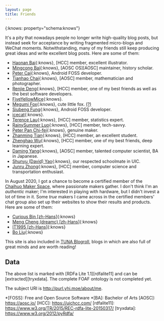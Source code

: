 ```yaml
---
layout: page
title: Friends
---
```


{:knows: property="schema:knows"}
<div resource="http://purl.yhi.moe/about/me" typeof="schema:Person" markdown="1">

It's a pity that nowadays people no longer write high-quality blog posts, but instead seek for acceptance by writing fragmented micro-blogs and WeChat moments. Notwithstanding, many of my friends still keep producing great ideas and write excellent blog posts. Here are some of them:

- [Haonan Bai](https://hoshimi.cn){:knows}, [HCC] member, excellent illustrator.
- [Mingcong Bai](https://mingcongbai.wtf){:knows}, [AOSC OS][AOSC] maintainer, history scholar.
- [Peter Cai](https://en.typeblog.net){:knows}, Android FOSS developer.
- [Tianhao Chai](https://cth451.me){:knows}, [AOSC] member, mathematician and photographer.
- [Renjie Deng](https://www.drjchn.com){:knows}, [HCC] member, one of my best friends as well as the best software developers.
- [FiveYellowMice](https://fiveyellowmice.com){:knows}.
- [Megumi Fox](https://blog.megumifox.com){:knows}, cute little fox. [(?)](https://blog.megumifox.com/public/about)
- [Siubeng Fung](https://feng.moe){:knows}, Android FOSS developer.
- [icecat](https://blog.morz.org){:knows}.
- [Terence Lau](https://www.deluxelau.com){:knows}, [HCC] member, statistics expert.
- [RainySummer Luo](https://lzc.app){:knows}, [HCC] member, tech-savvy.
- [Peter Pan Chi-fei](https://panzhifei.fun){:knows}, genuine maker.
- [Zhanming Tian](https://hixiaotian.com){:knows}, [HCC] member, an excellent student.
- [Zhenghao Wu](https://ecwuuuuu.com){:knows}, [HCC] member, one of my best friends, deep learning expert.
- [Daming Yang](https://bigcat.ee){:knows}, [AOSC] member, talented computer scientist, BA in Japanese.
- [Shunyu (David) Yao](https://davidyao1518.github.io){:knows}, our respected schoolmate in UIC.
- [Junru Zhong](https://junru.dev){:knows}, [HCC] member, computer science and transportation enthusiast.

In August 2020, I got a chance to become a certified member of the [Chaihuo Maker Space](https://www.chaihuo.org/), where passionate makers gather. I don't think I'm an _authentic_ maker; I'm interested in playing with hardware, but I didn't invest a lot of time in it. Some _true_ makers I came across in the certified members' chat group also set up their websites to show their results and products. Here are some of them:

- [Curious Bin \[zh-Hans\]](http://www.haoqiabin.cn){:knows}
- [Meng Cheng (dreamc) \[zh-Hans\]](https://www.dreamcstudio.cn){:knows}
- [IT1995 \[zh-Hans\]](http://www.it1995.cn){:knows}
- [Bo Liu](https://blogs.oopswow.com){:knows}

This site is also included in [TUNA Blogroll](https://github.com/tuna/blogroll#lists), blogs in which are also full of great minds and are worth reading!

</div>

## Data

The above list is marked with [RDFa Lite 1.1][rdfalite11] and can be [extracted][tryxdata]. The complete FOAF ontology is not completed yet.

The subject URI is <http://purl.yhi.moe/about/me>.

*[FOSS]: Free and Open Source Software
*[BA]: Bachelor of Arts
[AOSC]: https://aosc.io/
[HCC]: https://uichcc.com/
[rdfalite11]: https://www.w3.org/TR/2015/REC-rdfa-lite-20150317/
[tryxdata]: https://www.w3.org/2012/pyRdfa/
